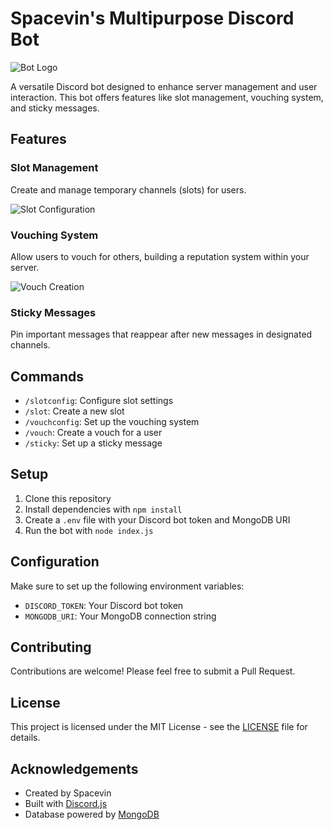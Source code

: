 # Spacevin's Multipurpose Discord Bot

![Bot Logo](https://your-bot-logo-url-here.png)

A versatile Discord bot designed to enhance server management and user interaction. This bot offers features like slot management, vouching system, and sticky messages.

## Features

### Slot Management
Create and manage temporary channels (slots) for users.

![Slot Configuration](https://cdn.discordapp.com/attachments/1187389819807092868/1333178692616065024/image.png?ex=6797f2e9&is=6796a169&hm=06ad57db1d5bf08ecdbc41fd29301b3344c9ad25a1240408e5b34f180404a505&)

### Vouching System
Allow users to vouch for others, building a reputation system within your server.

![Vouch Creation](https://cdn.discordapp.com/attachments/1187389819807092868/1333179175674052638/image.png?ex=6797f35c&is=6796a1dc&hm=e9e5782855a33d7dbfffeaf58ee1fa574befc3fb7d0b21c35dfff761b91c0b79&)

### Sticky Messages
Pin important messages that reappear after new messages in designated channels.

## Commands

- `/slotconfig`: Configure slot settings
- `/slot`: Create a new slot
- `/vouchconfig`: Set up the vouching system
- `/vouch`: Create a vouch for a user
- `/sticky`: Set up a sticky message

## Setup

1. Clone this repository
2. Install dependencies with `npm install`
3. Create a `.env` file with your Discord bot token and MongoDB URI
4. Run the bot with `node index.js`

## Configuration

Make sure to set up the following environment variables:

- `DISCORD_TOKEN`: Your Discord bot token
- `MONGODB_URI`: Your MongoDB connection string

## Contributing

Contributions are welcome! Please feel free to submit a Pull Request.

## License

This project is licensed under the MIT License - see the [LICENSE](LICENSE) file for details.

## Acknowledgements

- Created by Spacevin
- Built with [Discord.js](https://discord.js.org/)
- Database powered by [MongoDB](https://www.mongodb.com/)

